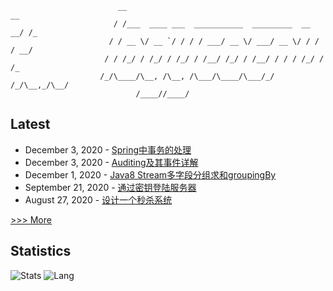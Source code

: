 
```
                        __                                              __ 
                       / /___  ____ ___  ___________  _________  __  __/ /_
                      / / __ \/ __ `/ / / / ___/ __ \/ ___/ __ \/ / / / __/
                     / / /_/ / /_/ / /_/ / /__/ /_/ / /__/ / / / /_/ / /_  
                    /_/\____/\__, /\__, /\___/\____/\___/_/ /_/\__,_/\__/  
                            /____//____/                                                                    
```
## Latest

* December 3, 2020 - [Spring中事务的处理](https://logycoco.xyz/2020/021_springdatajpa_transactional/) 
* December 3, 2020 - [Auditing及其事件详解](https://logycoco.xyz/2020/020_springdatajpa_auditing/) 
* December 1, 2020 - [Java8 Stream多字段分组求和groupingBy](https://logycoco.xyz/2020/019_java8_stream_groupby/) 
* September 21, 2020 - [通过密钥登陆服务器](https://logycoco.xyz/2020/018_ssh_key/) 
* August 27, 2020 - [设计一个秒杀系统](https://logycoco.xyz/2020/017_seckill_system_design/) 

[>>> More](https://logycoco.xyz/posts/)
## Statistics
![Stats](https://github-readme-stats.vercel.app/api?username=logycoconut)
![Lang](https://github-readme-stats.vercel.app/api/top-langs/?username=logycoconut&hide=html&layout=compact)
